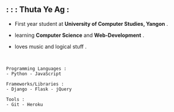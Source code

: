## :  :  :  Thuta Ye Ag   :<br>


  * First year student at __University of Computer Studies, Yangon__ .
  
  * learning __Computer Science__ and __Web-Development__ .
  
  * loves music and logical stuff .
      
 
  <br>
  
  ```
  Programming Languages : 
  - Python - JavaScript 
  ```


  ```
  Frameworks/Libraries : 
  - Django - Flask - jQuery
  ```
  
  ```
  Tools : 
  - Git - Heroku
  ```
